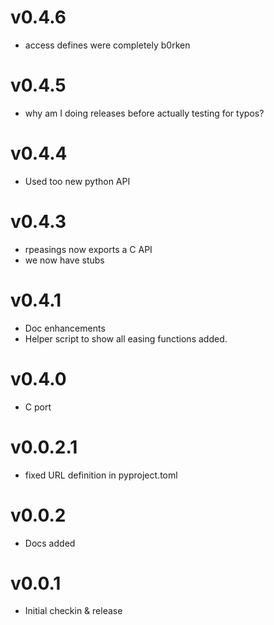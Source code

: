 # v0.4.6
- access defines were completely b0rken

# v0.4.5
- why am I doing releases before actually testing for typos?

# v0.4.4
- Used too new python API

# v0.4.3
- rpeasings now exports a C API
- we now have stubs

# v0.4.1
- Doc enhancements
- Helper script to show all easing functions added.

# v0.4.0
- C port

# v0.0.2.1
- fixed URL definition in pyproject.toml

# v0.0.2

- Docs added

# v0.0.1

- Initial checkin & release
